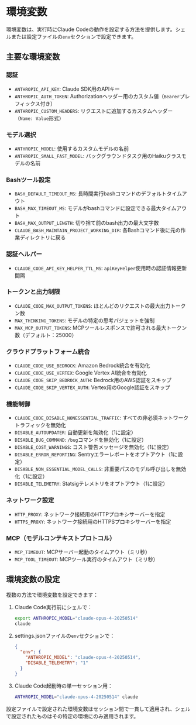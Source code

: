 # 環境変数

環境変数は、実行時にClaude Codeの動作を設定する方法を提供します。シェルまたは設定ファイルの`env`セクションで設定できます。

## 主要な環境変数

### 認証

- `ANTHROPIC_API_KEY`: Claude SDK用のAPIキー
- `ANTHROPIC_AUTH_TOKEN`: Authorizationヘッダー用のカスタム値（`Bearer`プレフィックス付き）
- `ANTHROPIC_CUSTOM_HEADERS`: リクエストに追加するカスタムヘッダー（`Name: Value`形式）

### モデル選択

- `ANTHROPIC_MODEL`: 使用するカスタムモデルの名前
- `ANTHROPIC_SMALL_FAST_MODEL`: バックグラウンドタスク用のHaikuクラスモデルの名前

### Bashツール設定

- `BASH_DEFAULT_TIMEOUT_MS`: 長時間実行bashコマンドのデフォルトタイムアウト
- `BASH_MAX_TIMEOUT_MS`: モデルがbashコマンドに設定できる最大タイムアウト
- `BASH_MAX_OUTPUT_LENGTH`: 切り捨て前のbash出力の最大文字数
- `CLAUDE_BASH_MAINTAIN_PROJECT_WORKING_DIR`: 各Bashコマンド後に元の作業ディレクトリに戻る

### 認証ヘルパー

- `CLAUDE_CODE_API_KEY_HELPER_TTL_MS`: `apiKeyHelper`使用時の認証情報更新間隔

### トークンと出力制限

- `CLAUDE_CODE_MAX_OUTPUT_TOKENS`: ほとんどのリクエストの最大出力トークン数
- `MAX_THINKING_TOKENS`: モデルの特定の思考バジェットを強制
- `MAX_MCP_OUTPUT_TOKENS`: MCPツールレスポンスで許可される最大トークン数（デフォルト：25000）

### クラウドプラットフォーム統合

- `CLAUDE_CODE_USE_BEDROCK`: Amazon Bedrock統合を有効化
- `CLAUDE_CODE_USE_VERTEX`: Google Vertex AI統合を有効化
- `CLAUDE_CODE_SKIP_BEDROCK_AUTH`: Bedrock用のAWS認証をスキップ
- `CLAUDE_CODE_SKIP_VERTEX_AUTH`: Vertex用のGoogle認証をスキップ

### 機能制御

- `CLAUDE_CODE_DISABLE_NONESSENTIAL_TRAFFIC`: すべての非必須ネットワークトラフィックを無効化
- `DISABLE_AUTOUPDATER`: 自動更新を無効化（1に設定）
- `DISABLE_BUG_COMMAND`: `/bug`コマンドを無効化（1に設定）
- `DISABLE_COST_WARNINGS`: コスト警告メッセージを無効化（1に設定）
- `DISABLE_ERROR_REPORTING`: Sentryエラーレポートをオプトアウト（1に設定）
- `DISABLE_NON_ESSENTIAL_MODEL_CALLS`: 非重要パスのモデル呼び出しを無効化（1に設定）
- `DISABLE_TELEMETRY`: Statsigテレメトリをオプトアウト（1に設定）

### ネットワーク設定

- `HTTP_PROXY`: ネットワーク接続用のHTTPプロキシサーバーを指定
- `HTTPS_PROXY`: ネットワーク接続用のHTTPSプロキシサーバーを指定

### MCP（モデルコンテキストプロトコル）

- `MCP_TIMEOUT`: MCPサーバー起動のタイムアウト（ミリ秒）
- `MCP_TOOL_TIMEOUT`: MCPツール実行のタイムアウト（ミリ秒）

## 環境変数の設定

複数の方法で環境変数を設定できます：

1. Claude Code実行前にシェルで：
   ```bash
   export ANTHROPIC_MODEL="claude-opus-4-20250514"
   claude
   ```

2. settings.jsonファイルの`env`セクションで：
   ```json
   {
     "env": {
       "ANTHROPIC_MODEL": "claude-opus-4-20250514",
       "DISABLE_TELEMETRY": "1"
     }
   }
   ```

3. Claude Code起動時の単一セッション用：
   ```bash
   ANTHROPIC_MODEL="claude-opus-4-20250514" claude
   ```

設定ファイルで設定された環境変数はセッション間で一貫して適用され、シェルで設定されたものはその特定の環境にのみ適用されます。
